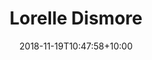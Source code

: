 ---
title: "Lorelle Dismore"
date: 2018-11-19T10:47:58+10:00
draft: false
image: "images/team/lorelle-dismore.png"
jobtitle: "Research Associate"
institution: "Northumbria Healthcare NHS Foundation Trust" 
core: true
email: lorelle.dismore@northumbria-healthcare.nhs.uk
weight: 2
layout: team
---